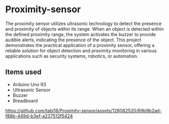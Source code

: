 # Proximity-sensor

The proximity sensor utilizes ultrasonic technology to detect the presence and proximity of objects within its range. When an object is detected within the defined proximity range, the system activates the buzzer to provide audible alerts, indicating the presence of the object. This project demonstrates the practical application of a proximity sensor, offering a reliable solution for object detection and proximity monitoring in various applications such as security systems, robotics, or automation.
 

## Items used
- Arduino Uno R3
- Ultrasonic Sensor
- Buzzer
- Breadboard




https://github.com/tabi18/Proximity-sensor/assets/128082520/69b9b2ad-f88b-449d-b3ef-a237512f5424








